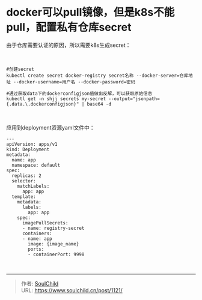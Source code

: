 # docker可以pull镜像，但是k8s不能pull，配置私有仓库secret

<!--more-->
由于仓库需要认证的原因，所以需要k8s生成secret：

&nbsp;
<pre class="line-numbers" data-start="1"><code class="language-bash">#创建secret
kubectl create secret docker-registry secret名称 --docker-server=仓库地址 --docker-username=用户名 --docker-password=密码

#通过获取data下的dockerconfigjson值做出反解，可以获取原始信息
kubectl get -n shjj secrets my-secret --output="jsonpath={.data.\.dockerconfigjson}" | base64 -d</code></pre>
&nbsp;

应用到deployment资源yaml文件中：
<pre class="line-numbers" data-start="1"><code class="language-bash">---
apiVersion: apps/v1
kind: Deployment
metadata:
  name: app
  namespace: default
spec:
  replicas: 2
  selector:
    matchLabels:
      app: app
  template:
    metadata:
      labels:
        app: app
    spec:
      imagePullSecrets:
      - name: registry-secret
      containers:
      - name: app
        image: {image_name}
        ports:
        - containerPort: 9998
</code></pre>
&nbsp;


---

> 作者: [SoulChild](https://www.soulchild.cn)  
> URL: https://www.soulchild.cn/post/1121/  

